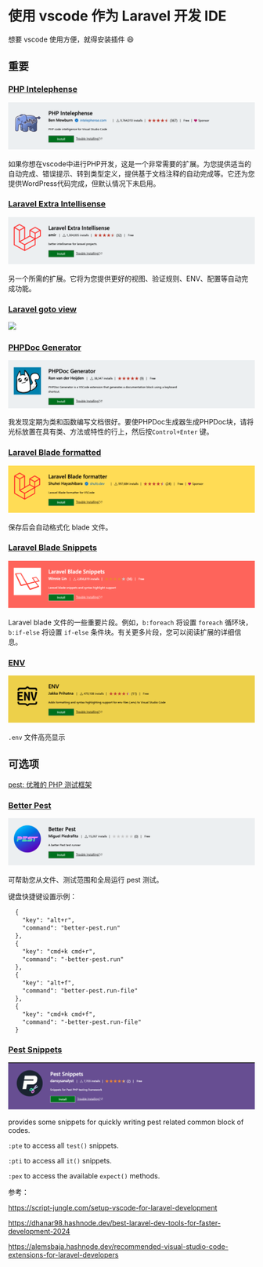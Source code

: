 # 使用 vscode 作为 Laravel 开发 IDE

想要 vscode 使用方便，就得安装插件 😄

## 重要

### [PHP Intelephense](https://marketplace.visualstudio.com/items?itemName=bmewburn.vscode-intelephense-client)

![](./src/202310/nq43n32qcDTpvtWZBStiYZSrnBH9hVa15wuxmDi8.png)

如果你想在vscode中进行PHP开发，这是一个非常需要的扩展。为您提供适当的自动完成、错误提示、转到类型定义，提供基于文档注释的自动完成等。它还为您提供WordPress代码完成，但默认情况下未启用。

### [Laravel Extra Intellisense](https://marketplace.visualstudio.com/items?itemName=amiralizadeh9480.laravel-extra-intellisense)

![](./src/202310/frbN0pfUiSjpFgojcA7jRjkWZ7YaUmgAxGiC7WEZ.png)

另一个所需的扩展。它将为您提供更好的视图、验证规则、ENV、配置等自动完成功能。

### [Laravel goto view](https://marketplace.visualstudio.com/items?itemName=codingyu.laravel-goto-view)

![](https://hefengbao.github.io/assets/images/202404251059224.gif)

### [PHPDoc Generator](https://marketplace.visualstudio.com/items?itemName=ronvanderheijden.phpdoc-generator)

![](./src/202310/cZJexRmQWWm9B0IPcswaNoN8C8RPpKG7FkRGLuob.png)

我发现定期为类和函数编写文档很好。要使PHPDoc生成器生成PHPDoc块，请将光标放置在具有类、方法或特性的行上，然后按`Control+Enter` 键。

### [Laravel Blade formatted](https://marketplace.visualstudio.com/items?itemName=shufo.vscode-blade-formatter)

![](./src/202310/XtdhOOGAnlmKNnyEf27tszJGwv806NA0FuQpmEAq.png)

保存后会自动格式化 blade 文件。

### [Laravel Blade Snippets](https://marketplace.visualstudio.com/items?itemName=onecentlin.laravel-blade)

![](./src/202310/HoWT07FqDwWoJohNliH9fbUJvQHIYHaqjE8g5oI3.png)

Laravel blade 文件的一些重要片段。例如，`b:foreach` 将设置 `foreach` 循环块，`b:if-else` 将设置 `if-else` 条件块。有关更多片段，您可以阅读扩展的详细信息。

### [ENV](https://marketplace.visualstudio.com/items?itemName=IronGeek.vscode-env)

![](./src/202310/MQaXvB5XYHFgFA3WZylH8kNk8j6IYPPmPqnzd7ex.png)

`.env` 文件高亮显示


## 可选项

[pest: 优雅的 PHP 测试框架](https://pestphp.com)

### [Better Pest](https://marketplace.visualstudio.com/items?itemName=m1guelpf.better-pest)

![](./src/202310/zycDaFBEYlPJyCE5SRKsQspW9UmOqH9N6EGkaCGV.png)

可帮助您从文件、测试范围和全局运行 pest 测试。

键盘快捷键设置示例：

```
  {
    "key": "alt+r",
    "command": "better-pest.run"
  },
  {
    "key": "cmd+k cmd+r",
    "command": "-better-pest.run"
  },
  {
    "key": "alt+f",
    "command": "better-pest.run-file"
  },
  {
    "key": "cmd+k cmd+f",
    "command": "-better-pest.run-file"
  }
```

### [Pest Snippets](https://marketplace.visualstudio.com/items?itemName=dansysanalyst.pest-snippets)

![](./src/202310/ajSeFgWNZ0Lb57NWZCO1AxYHKKI7A2rjAfiF8KDc.png)

provides some snippets for quickly writing pest related common block of codes.

`:pte` to access all `test()` snippets.

`:pti` to access all `it()` snippets.

`:pex` to access the available `expect()` methods.



参考：

https://script-jungle.com/setup-vscode-for-laravel-development

https://dhanar98.hashnode.dev/best-laravel-dev-tools-for-faster-development-2024

https://alemsbaja.hashnode.dev/recommended-visual-studio-code-extensions-for-laravel-developers